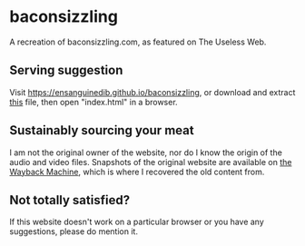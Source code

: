 # baconsizzling
A recreation of baconsizzling.com, as featured on The Useless Web.

## Serving suggestion
Visit <https://ensanguinedib.github.io/baconsizzling>, or download and extract [this](https://github.com/ensanguinedIB/baconsizzling/archive/refs/heads/master.zip) file, then open "index.html" in a browser.

## Sustainably sourcing your meat
I am not the original owner of the website, nor do I know the origin of the audio and video files.
Snapshots of the original website are available on [the Wayback Machine](https://web.archive.org/web/*/baconsizzling.com), which is where I recovered the old content from.

## Not totally satisfied?
If this website doesn't work on a particular browser or you have any suggestions, please do mention it.
